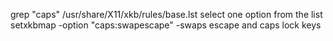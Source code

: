 grep "caps" /usr/share/X11/xkb/rules/base.lst
select one option from the list
setxkbmap -option "caps:swapescape"  -swaps escape and caps lock keys
